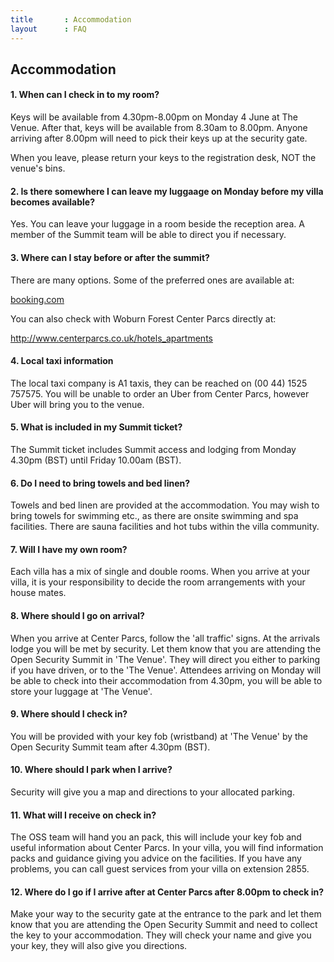 ```yaml
---
title       : Accommodation
layout      : FAQ
---
```


## Accommodation

#### 1. When can I check in to my room?

Keys will be available from 4.30pm-8.00pm on Monday 4 June at The Venue. After that, keys will be available from 8.30am to 8.00pm. Anyone arriving after 8.00pm will need to pick their keys up at the security gate.  

When you leave, please return your keys to the registration desk, NOT the venue's bins.

#### 2. Is there somewhere I can leave my luggaage on Monday before my villa becomes available?

Yes. You can leave your luggage in a room beside the reception area. A member of the Summit team will be able to direct you if necessary.

#### 3. Where can I stay before or after the summit?

There are many options. Some of the preferred ones are available at:

[booking.com](https://www.booking.com/searchresults.en-gb.html?label=gen173nr-1DCAEoggJCAlhYSDNYBGhQiAEBmAEcuAEHyAEM2AED6AEBkgIBeagCAw&sid=7ef7b4660fc632d19af27e2c898b8607&sb=1&src=index&src_elem=sb&error_url=https%3A%2F%2Fwww.booking.com%2Findex.en-gb.html%3Flabel%3Dgen173nr-1DCAEoggJCAlhYSDNYBGhQiAEBmAEcuAEHyAEM2AED6AEBkgIBeagCAw%3Bsid%3D7ef7b4660fc632d19af27e2c898b8607%3Bsb_price_type%3Dtotal%26%3B&ss=Center+Parcs+Woburn+Forest%2C+Millbrook+Road%2C+Bedford%2C+UK&checkin_monthday=2&checkin_month=6&checkin_year=2018&checkout_monthday=3&checkout_month=6&checkout_year=2018&no_rooms=1&group_adults=1&group_children=0&map=1&genius_rate=1&from_sf=1&ss_raw=woburn+center+parcs&ac_position=0&ss_short=&dest_id=ChIJsTVe1NWyd0gRyxjetK_hmUw&dest_type=landmark&place_id=ChIJsTVe1NWyd0gRyxjetK_hmUw&place_id_lat=52.0277097&place_id_lon=-0.5325043000000278&place_types=campground%2Cestablishment%2Clodging%2Cpark%2Cpoint_of_interest&search_pageview_id=687855e4354c0031&search_selected=true&search_pageview_id=687855e4354c0031#map_closed)

You can also check with Woburn Forest Center Parcs directly at:

http://www.centerparcs.co.uk/hotels_apartments

#### 4. Local taxi information

The local taxi company is A1 taxis, they can be reached on (00 44) 1525 757575. You will be unable to order an Uber from Center Parcs, however Uber will bring you to the venue.

#### 5. What is included in my Summit ticket?

The Summit ticket includes Summit access and lodging from Monday 4.30pm (BST) until Friday 10.00am (BST).

#### 6. Do I need to bring towels and bed linen?

Towels and bed linen are provided at the accommodation. You may wish to bring towels for swimming etc., as there are onsite swimming and spa facilities. There are sauna facilities and hot tubs within the villa community.

#### 7. Will I have my own room?

Each villa has a mix of single and double rooms. When you arrive at your villa, it is your responsibility to decide the room arrangements with your house mates.

#### 8. Where should I go on arrival?

When you arrive at Center Parcs, follow the 'all traffic' signs. At the arrivals lodge you will be met by security. Let them know that you are attending the Open Security Summit in 'The Venue'. They will direct you either to parking if you have driven, or to the 'The Venue'. Attendees arriving on Monday will be able to check into their accommodation from 4.30pm, you will be able to store your luggage at 'The Venue'.

#### 9. Where should I check in?

You will be provided with your key fob (wristband) at 'The Venue' by the Open Security Summit team after 4.30pm (BST).

#### 10. Where should I park when I arrive?

Security will give you a map and directions to your allocated parking.

#### 11. What will I receive on check in?

The OSS team will hand you an pack, this will include your key fob and useful information about Center Parcs. In your villa, you will find information packs and guidance giving you advice on the facilities. If you have any problems, you can call guest services from your villa on extension 2855.

#### 12. Where do I go if I arrive after at Center Parcs after 8.00pm to check in?

Make your way to the security gate at the entrance to the park and let them know that you are attending the Open Security Summit and need to collect the key to your accommodation. They will check your name and give you your key, they will also give you directions.
